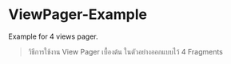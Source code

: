 # ViewPager-Example
Example for 4 views pager.

> วิธีการใช้งาน View Pager เบื้องต้น ในตัวอย่างออกแบบไว้ 4 Fragments
